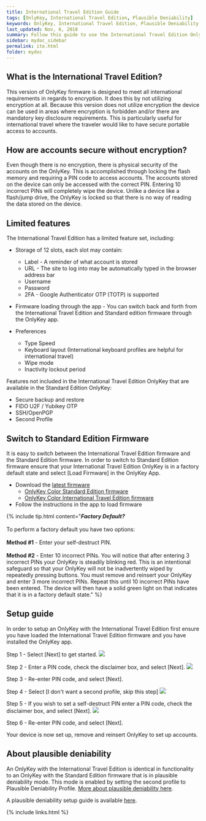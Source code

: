 ```yaml
---
title: International Travel Edition Guide
tags: [OnlyKey, International Travel Edition, Plausible Deniability]
keywords: OnlyKey, International Travel Edition, Plausible Deniability
last_updated: Nov, 6, 2018
summary: Follow this guide to use the International Travel Edition OnlyKey
sidebar: mydoc_sidebar
permalink: ite.html
folder: mydoc
---
```


## What is the International Travel Edition?

This version of OnlyKey firmware is designed to meet all international requirements in regards to encryption. It does this by not utilizing encryption at all. Because this version does not utilize encryption the device can be used in areas where encryption is forbidden and/or there are mandatory key disclosure requirements. This is particularly useful for international travel where the traveler would like to have secure portable access to accounts.

## How are accounts secure without encryption?

Even though there is no encryption, there is physical security of the accounts on the OnlyKey. This is accomplished through locking the flash memory and requiring a PIN code to access accounts. The accounts stored on the device can only be accessed with the correct PIN. Entering 10 incorrect PINs will completely wipe the device. Unlike a device like a flash/jump drive, the OnlyKey is locked so that there is no way of reading the data stored on the device.

## Limited features

The International Travel Edition has a limited feature set, including:

- Storage of 12 slots, each slot may contain:
  - Label - A reminder of what account is stored
  - URL - The site to log into may be automatically typed in the browser address bar
  - Username
  - Password
  - 2FA - Google Authenticator OTP (TOTP) is supported

- Firmware loading through the app - You can switch back and forth from the International Travel Edition and Standard edition firmware through the OnlyKey app.

- Preferences
  - Type Speed
  - Keyboard layout (International keyboard profiles are helpful for international travel)
  - Wipe mode
  - Inactivity lockout period

Features not included in the International Travel Edition OnlyKey that are available in the Standard Edition OnlyKey:
- Secure backup and restore
- FIDO U2F / Yubikey OTP
- SSH/OpenPGP
- Second Profile

## Switch to Standard Edition Firmware

It is easy to switch between the International Travel Edition firmware and the Standard Edition firmware. In order to switch to Standard Edition firmware ensure that your International Travel Edition OnlyKey is in a factory default state and select [Load Firmware] in the OnlyKey App.

- Download the [latest firmware](https://github.com/trustcrypto/OnlyKey-Firmware/releases/latest/)
  - [OnlyKey Color Standard Edition firmware](https://github.com/trustcrypto/OnlyKey-Firmware/releases/download/v0.2-beta.7/Signed_OnlyKey_Beta7_STD_Color.txt)
  - [OnlyKey Color International Travel Edition firmware](https://github.com/trustcrypto/OnlyKey-Firmware/releases/download/v0.2-beta.7/Signed_OnlyKey_Beta7_IN_TRVL_Color.txt)
- Follow the instructions in the app to load firmware

{% include tip.html content="***Factory Default?***<br><br>
To perform a factory default you have two options:
<br>
<br>
**Method #1** - Enter your self-destruct PIN.
<br>
<br>
**Method #2** - Enter 10 incorrect PINs. You will notice that after entering 3 incorrect PINs your OnlyKey is steadily blinking red. This is an intentional safeguard so that your OnlyKey will not be inadvertently wiped by repeatedly pressing buttons. You must remove and reinsert your OnlyKey and enter 3 more incorrect PINs. Repeat this until 10 incorrect PINs have been entered. The device will then have a solid green light on that indicates that it is in a factory default state." %}

## Setup guide

In order to setup an OnlyKey with the International Travel Edition first ensure you have loaded the International Travel Edition firmware and you have installed the OnlyKey app.

Step 1 - Select [Next] to get started.
![](https://raw.githubusercontent.com/trustcrypto/trustcrypto.github.io/master/images/ite1.png)

Step 2 - Enter a PIN code, check the disclaimer box, and select [Next].
![](https://raw.githubusercontent.com/trustcrypto/trustcrypto.github.io/master/images/ite2.png)

Step 3 - Re-enter PIN code, and select [Next].

Step 4 - Select [I don't want a second profile, skip this step]
![](https://raw.githubusercontent.com/trustcrypto/trustcrypto.github.io/master/images/ite4.png)

Step 5 - If you wish to set a self-destruct PIN enter a PIN code, check the disclaimer box, and select [Next].
![](https://raw.githubusercontent.com/trustcrypto/trustcrypto.github.io/master/images/ite5.png)

Step 6 - Re-enter PIN code, and select [Next].

Your device is now set up, remove and reinsert OnlyKey to set up accounts.

## About plausible deniability

An OnlyKey with the International Travel Edition is identical in functionality to an OnlyKey with the Standard Edition firmware that is in plausible deniability mode. This mode is enabled by setting the second profile to Plausible Deniability Profile. [More about plausible deniability here](https://docs.crp.to/features.html#plausible-deniability-international-travel-edition-and-standard-edition-of-firmware).

A plausible deniability setup guide is available [here](https://docs.crp.to/pdguide.html).

{% include links.html %}
